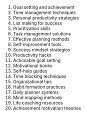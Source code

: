 1. Goal setting and achievement
2. Time management techniques
3. Personal productivity strategies
4. List making for success
5. Prioritization skills
6. Task management solutions
7. Effective planning methods
8. Self-improvement tools
9. Success mindset strategies
10. Productivity hacks
11. Actionable goal setting
12. Motivational books
13. Self-help guides
14. Time blocking techniques
15. Organizational tips
16. Habit formation practices
17. Daily planner systems
18. Mind mapping methods
19. Life coaching resources
20. Achievement motivation theories
